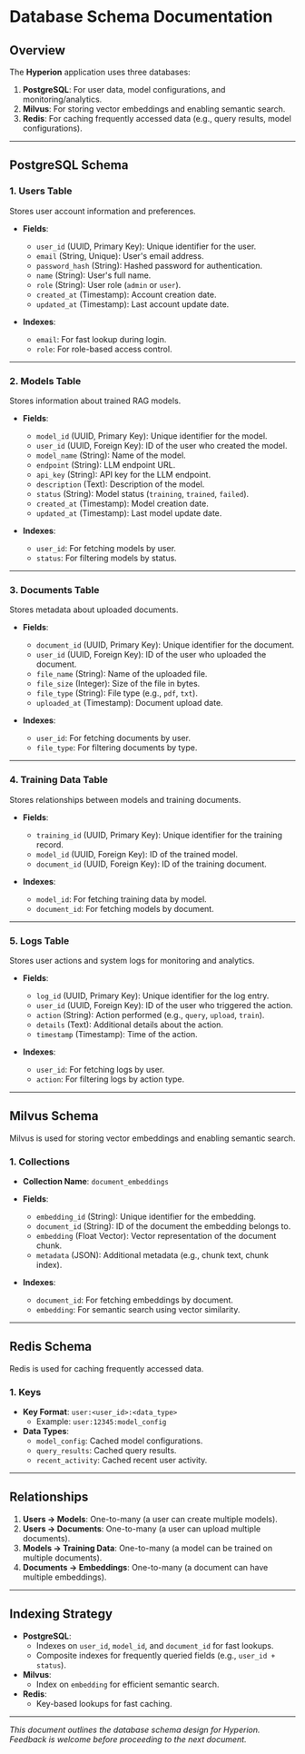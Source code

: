 # Database Schema Documentation

## Overview
The **Hyperion** application uses three databases:  
1. **PostgreSQL**: For user data, model configurations, and monitoring/analytics.  
2. **Milvus**: For storing vector embeddings and enabling semantic search.  
3. **Redis**: For caching frequently accessed data (e.g., query results, model configurations).  

---

## PostgreSQL Schema

### 1. **Users Table**
Stores user account information and preferences.  
- **Fields**:  
  - `user_id` (UUID, Primary Key): Unique identifier for the user.  
  - `email` (String, Unique): User's email address.  
  - `password_hash` (String): Hashed password for authentication.  
  - `name` (String): User's full name.  
  - `role` (String): User role (`admin` or `user`).  
  - `created_at` (Timestamp): Account creation date.  
  - `updated_at` (Timestamp): Last account update date.  

- **Indexes**:  
  - `email`: For fast lookup during login.  
  - `role`: For role-based access control.  

---

### 2. **Models Table**
Stores information about trained RAG models.  
- **Fields**:  
  - `model_id` (UUID, Primary Key): Unique identifier for the model.  
  - `user_id` (UUID, Foreign Key): ID of the user who created the model.  
  - `model_name` (String): Name of the model.  
  - `endpoint` (String): LLM endpoint URL.  
  - `api_key` (String): API key for the LLM endpoint.  
  - `description` (Text): Description of the model.  
  - `status` (String): Model status (`training`, `trained`, `failed`).  
  - `created_at` (Timestamp): Model creation date.  
  - `updated_at` (Timestamp): Last model update date.  

- **Indexes**:  
  - `user_id`: For fetching models by user.  
  - `status`: For filtering models by status.  

---

### 3. **Documents Table**
Stores metadata about uploaded documents.  
- **Fields**:  
  - `document_id` (UUID, Primary Key): Unique identifier for the document.  
  - `user_id` (UUID, Foreign Key): ID of the user who uploaded the document.  
  - `file_name` (String): Name of the uploaded file.  
  - `file_size` (Integer): Size of the file in bytes.  
  - `file_type` (String): File type (e.g., `pdf`, `txt`).  
  - `uploaded_at` (Timestamp): Document upload date.  

- **Indexes**:  
  - `user_id`: For fetching documents by user.  
  - `file_type`: For filtering documents by type.  

---

### 4. **Training Data Table**
Stores relationships between models and training documents.  
- **Fields**:  
  - `training_id` (UUID, Primary Key): Unique identifier for the training record.  
  - `model_id` (UUID, Foreign Key): ID of the trained model.  
  - `document_id` (UUID, Foreign Key): ID of the training document.  

- **Indexes**:  
  - `model_id`: For fetching training data by model.  
  - `document_id`: For fetching models by document.  

---

### 5. **Logs Table**
Stores user actions and system logs for monitoring and analytics.  
- **Fields**:  
  - `log_id` (UUID, Primary Key): Unique identifier for the log entry.  
  - `user_id` (UUID, Foreign Key): ID of the user who triggered the action.  
  - `action` (String): Action performed (e.g., `query`, `upload`, `train`).  
  - `details` (Text): Additional details about the action.  
  - `timestamp` (Timestamp): Time of the action.  

- **Indexes**:  
  - `user_id`: For fetching logs by user.  
  - `action`: For filtering logs by action type.  

---

## Milvus Schema
Milvus is used for storing vector embeddings and enabling semantic search.  

### 1. **Collections**
- **Collection Name**: `document_embeddings`  
- **Fields**:  
  - `embedding_id` (String): Unique identifier for the embedding.  
  - `document_id` (String): ID of the document the embedding belongs to.  
  - `embedding` (Float Vector): Vector representation of the document chunk.  
  - `metadata` (JSON): Additional metadata (e.g., chunk text, chunk index).  

- **Indexes**:  
  - `document_id`: For fetching embeddings by document.  
  - `embedding`: For semantic search using vector similarity.  

---

## Redis Schema
Redis is used for caching frequently accessed data.  

### 1. **Keys**
- **Key Format**: `user:<user_id>:<data_type>`  
  - Example: `user:12345:model_config`  
- **Data Types**:  
  - `model_config`: Cached model configurations.  
  - `query_results`: Cached query results.  
  - `recent_activity`: Cached recent user activity.  

---

## Relationships
1. **Users → Models**: One-to-many (a user can create multiple models).  
2. **Users → Documents**: One-to-many (a user can upload multiple documents).  
3. **Models → Training Data**: One-to-many (a model can be trained on multiple documents).  
4. **Documents → Embeddings**: One-to-many (a document can have multiple embeddings).  

---

## Indexing Strategy
- **PostgreSQL**:  
  - Indexes on `user_id`, `model_id`, and `document_id` for fast lookups.  
  - Composite indexes for frequently queried fields (e.g., `user_id + status`).  
- **Milvus**:  
  - Index on `embedding` for efficient semantic search.  
- **Redis**:  
  - Key-based lookups for fast caching.  

---

*This document outlines the database schema design for Hyperion. Feedback is welcome before proceeding to the next document.*